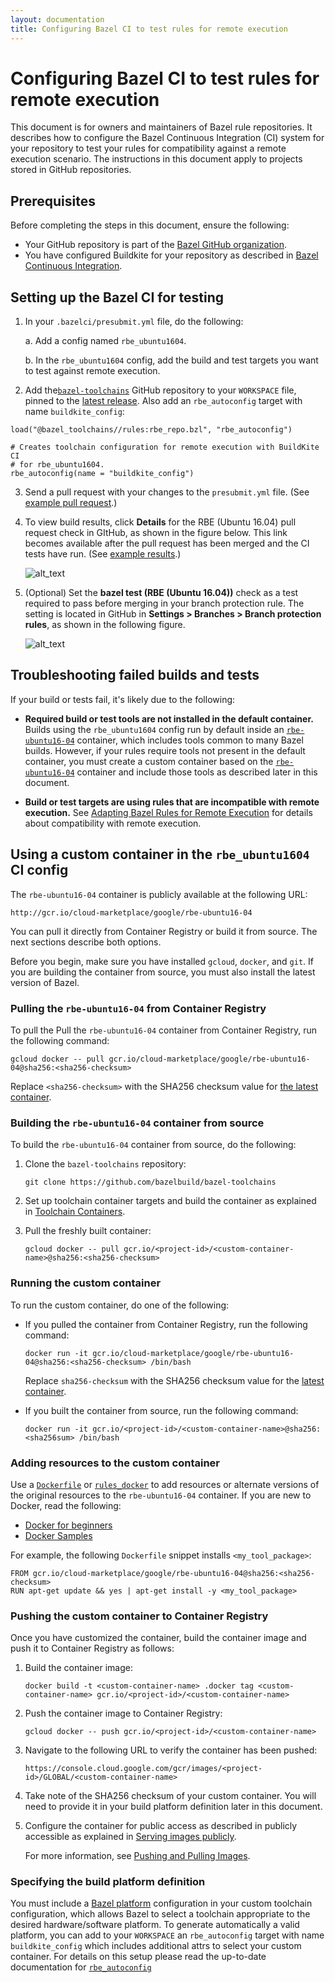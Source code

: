 ```yaml
---
layout: documentation
title: Configuring Bazel CI to test rules for remote execution
---
```


# Configuring Bazel CI to test rules for remote execution

This document is for owners and maintainers of Bazel rule repositories. It
describes how to configure the Bazel Continuous Integration (CI) system for your
repository to test your rules for compatibility against a remote execution
scenario. The instructions in this document apply to projects stored in GitHub
repositories.

## Prerequisites

Before completing the steps in this document, ensure the following:

*   Your GitHub repository is part of the
    [Bazel GitHub organization](https://github.com/bazelbuild).
*   You have configured Buildkite for your repository as described in
    [Bazel Continuous Integration](https://github.com/bazelbuild/continuous-integration/tree/master/buildkite).

## Setting up the Bazel CI for testing

1.  In your `.bazelci/presubmit.yml` file, do the following:

    a.  Add a config named `rbe_ubuntu1604`.

    b.  In the `rbe_ubuntu1604` config, add the build and test targets you want to test against remote execution.

2.  Add the[`bazel-toolchains`](https://github.com/bazelbuild/bazel-toolchains)
    GitHub repository to your `WORKSPACE` file, pinned to the
    [latest release](https://releases.bazel.build/bazel-toolchains.html). Also
    add an `rbe_autoconfig` target with name `buildkite_config`:

```
load("@bazel_toolchains//rules:rbe_repo.bzl", "rbe_autoconfig")

# Creates toolchain configuration for remote execution with BuildKite CI
# for rbe_ubuntu1604.
rbe_autoconfig(name = "buildkite_config")
```

3.  Send a pull request with your changes to the `presubmit.yml` file. (See
    [example pull request](https://github.com/bazelbuild/rules_rust/commit/db141526d89d00748404856524cedd7db8939c35).)

4.  To view build results, click **Details** for the RBE (Ubuntu
    16.04) pull request check in GItHub, as shown in the figure below. This link
    becomes available after the pull request has been merged and the CI tests
    have run. (See
    [example results](https://source.cloud.google.com/results/invocations/375e325c-0a05-47af-87bd-fed1363e0333).)

    ![alt_text](images/rbe-ci-1.png "Details")

5.  (Optional) Set the **bazel test (RBE (Ubuntu 16.04))** check as a test
    required to pass before merging in your branch protection rule. The setting
    is located in GitHub in **Settings > Branches > Branch protection rules**,
    as shown in the following figure.

    ![alt_text](images/rbe-ci-2.png "Branch protection rules")

## Troubleshooting failed builds and tests

If your build or tests fail, it's likely due to the following:

*   **Required build or test tools are not installed in the default container.**
    Builds using the `rbe_ubuntu1604` config run by default inside an
    [`rbe-ubuntu16-04`](https://pantheon.corp.google.com/marketplace/details/google/rbe-ubuntu16-04)
    container, which includes tools common to many Bazel builds. However, if
    your rules require tools not present in the default container, you must
    create a custom container based on the
    [`rbe-ubuntu16-04`](https://pantheon.corp.google.com/marketplace/details/google/rbe-ubuntu16-04)
    container and include those tools as described later in this document.

*   **Build or test targets are using rules that are incompatible with remote
    execution.** See
    [Adapting Bazel Rules for Remote Execution](remote-execution-rules.html) for
    details about compatibility with remote execution.

## Using a custom container in the `rbe_ubuntu1604` CI config

The `rbe-ubuntu16-04` container is publicly available at the following URL:

```
http://gcr.io/cloud-marketplace/google/rbe-ubuntu16-04
```

You can pull it directly from Container Registry or build it from source. The
next sections describe both options.

Before you begin, make sure you have installed `gcloud`, `docker`, and `git`.
If you are building the container from source, you must also install the latest
version of Bazel.

### Pulling the `rbe-ubuntu16-04` from Container Registry

To pull the <span style="color:#212121;">Pull the `rbe-ubuntu16-04` container
  from Container Registry, run the following command:</span>

```
gcloud docker -- pull gcr.io/cloud-marketplace/google/rbe-ubuntu16-04@sha256:<sha256-checksum>
```

Replace `<sha256-checksum>` with the SHA256 checksum value for
[the latest container](https://pantheon.corp.google.com/gcr/images/cloud-marketplace/GLOBAL/google/rbe-ubuntu16-04).

### Building the `rbe-ubuntu16-04` container from source

To build the `rbe-ubuntu16-04` container from source, do the following:

1.  Clone the `bazel-toolchains` repository:

    ```
    git clone https://github.com/bazelbuild/bazel-toolchains
    ```

2.  Set up toolchain container targets and build the container as explained in
    [Toolchain Containers](https://github.com/bazelbuild/bazel-toolchains/tree/master/container).

3.  Pull the freshly built container:

    ```
    gcloud docker -- pull gcr.io/<project-id>/<custom-container-name>@sha256:<sha256-checksum>
    ```

### Running the custom container

To run the custom container, do one of the following:

*   If you pulled the container from Container Registry, run the following
    command:

    ```
    docker run -it gcr.io/cloud-marketplace/google/rbe-ubuntu16-04@sha256:<sha256-checksum> /bin/bash
    ```

    Replace `sha256-checksum` with the SHA256 checksum value for the
    [latest container](https://pantheon.corp.google.com/gcr/images/cloud-marketplace/GLOBAL/google/rbe-ubuntu16-04).

*   If you built the container from source, run the following command:

    ```
    docker run -it gcr.io/<project-id>/<custom-container-name>@sha256:<sha256sum> /bin/bash
    ```

### Adding resources to the custom container

Use a [`Dockerfile`](https://docs.docker.com/engine/reference/builder/) or
[`rules_docker`](https://github.com/bazelbuild/rules_docker) to add resources or
alternate versions of the original resources to the `rbe-ubuntu16-04` container.
If you are new to Docker, read the following:

*   [Docker for beginners](https://github.com/docker/labs/tree/master/beginner)
*   [Docker Samples](https://docs.docker.com/samples/)

For example, the following `Dockerfile` snippet installs `<my_tool_package>`:

```
FROM gcr.io/cloud-marketplace/google/rbe-ubuntu16-04@sha256:<sha256-checksum>
RUN apt-get update && yes | apt-get install -y <my_tool_package>
```

### Pushing the custom container to Container Registry

Once you have customized the container, build the container image and push it to
Container Registry as follows:

1. Build the container image:

    ```
    docker build -t <custom-container-name> .docker tag <custom-container-name> gcr.io/<project-id>/<custom-container-name>
    ```

2.  Push the container image to Container Registry:

    ```
    gcloud docker -- push gcr.io/<project-id>/<custom-container-name>
    ```

3.  Navigate to the following URL to verify the container has been pushed:

    ```
    https://console.cloud.google.com/gcr/images/<project-id>/GLOBAL/<custom-container-name>
    ````

4.  Take note of the SHA256 checksum of your custom container. You will need to
    provide it in your build platform definition later in this document.

5.  Configure the container for public access as described in  publicly
    accessible as explained in
    [Serving images publicly](https://cloud.google.com/container-registry/docs/access-control#serving_images_publicly).

    For more information, see
    [Pushing and Pulling Images](https://cloud.google.com/container-registry/docs/pushing-and-pulling).


### Specifying the build platform definition

You must include a [Bazel platform](platforms.html) configuration in your
custom toolchain configuration, which allows Bazel to select a toolchain
appropriate to the desired hardware/software platform. To generate
automatically a valid platform, you can add  to your `WORKSPACE` an
`rbe_autoconfig` target with name `buildkite_config` which includes additional
attrs to select your custom container. For details on this setup please read
the up-to-date documentation for [`rbe_autoconfig`](https://github.com/bazelbuild/bazel-toolchains/blob/master/rules/rbe_repo.bzl)
